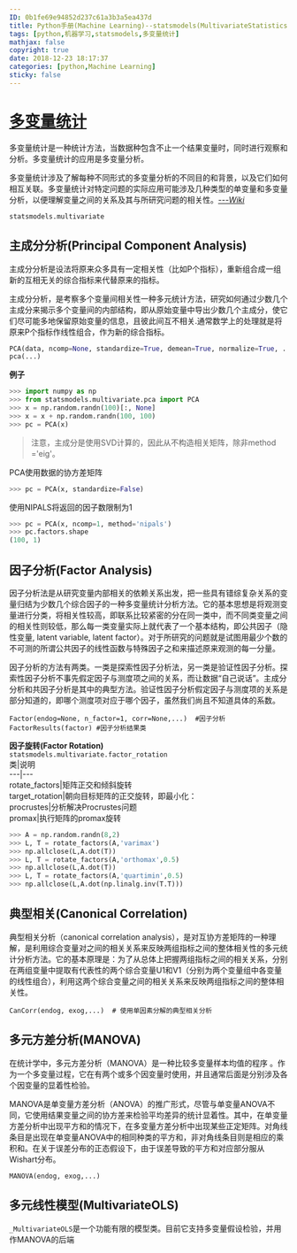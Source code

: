 ```yaml
---
ID: 0b1fe69e94852d237c61a3b3a5ea437d  
title: Python手册(Machine Learning)--statsmodels(MultivariateStatistics)  
tags: [python,机器学习,statsmodels,多变量统计]  
mathjax: false  
copyright: true  
date: 2018-12-23 18:17:37  
categories: [python,Machine Learning]  
sticky: false  
---
```

  
# [多变量统计](https://www.statsmodels.org/stable/multivariate.html)  
  
  
多变量统计是一种统计方法，当数据种包含不止一个结果变量时，同时进行观察和分析。多变量统计的应用是多变量分析。  
  
多变量统计涉及了解每种不同形式的多变量分析的不同目的和背景，以及它们如何相互关联。多变量统计对特定问题的实际应用可能涉及几种类型的单变量和多变量分析，以便理解变量之间的关系及其与所研究问题的相关性。*[---Wiki](https://en.wikipedia.org/wiki/Multivariate_statistics)*  
  
`statsmodels.multivariate`  
  
<!-- more -->  
  
## 主成分分析(Principal Component Analysis)  
  
主成分分析是设法将原来众多具有一定相关性（比如P个指标），重新组合成一组新的互相无关的综合指标来代替原来的指标。  
  
主成分分析，是考察多个变量间相关性一种多元统计方法，研究如何通过少数几个主成分来揭示多个变量间的内部结构，即从原始变量中导出少数几个主成分，使它们尽可能多地保留原始变量的信息，且彼此间互不相关.通常数学上的处理就是将原来P个指标作线性组合，作为新的综合指标。  
  
```python  
PCA(data, ncomp=None, standardize=True, demean=True, normalize=True, ...)  
pca(...)  
```  
  
**例子**  
  
```python  
>>> import numpy as np  
>>> from statsmodels.multivariate.pca import PCA  
>>> x = np.random.randn(100)[:, None]  
>>> x = x + np.random.randn(100, 100)  
>>> pc = PCA(x)  
```  
  
> 注意，主成分是使用SVD计算的，因此从不构造相关矩阵，除非method ='eig'。  
  
PCA使用数据的协方差矩阵  
```python  
>>> pc = PCA(x, standardize=False)  
```  
使用NIPALS将返回的因子数限制为1  
```python  
>>> pc = PCA(x, ncomp=1, method='nipals')  
>>> pc.factors.shape  
(100, 1)  
```  
## 因子分析(Factor Analysis)  
  
因子分析法是从研究变量内部相关的依赖关系出发，把一些具有错综复杂关系的变量归结为少数几个综合因子的一种多变量统计分析方法。它的基本思想是将观测变量进行分类，将相关性较高，即联系比较紧密的分在同一类中，而不同类变量之间的相关性则较低，那么每一类变量实际上就代表了一个基本结构，即公共因子（隐性变量, latent variable, latent factor）。对于所研究的问题就是试图用最少个数的不可测的所谓公共因子的线性函数与特殊因子之和来描述原来观测的每一分量。  
  
因子分析的方法有两类。一类是探索性因子分析法，另一类是验证性因子分析。探索性因子分析不事先假定因子与测度项之间的关系，而让数据“自己说话”。主成分分析和共因子分析是其中的典型方法。验证性因子分析假定因子与测度项的关系是部分知道的，即哪个测度项对应于哪个因子，虽然我们尚且不知道具体的系数。  
  
```  
Factor(endog=None, n_factor=1, corr=None,...)  #因子分析  
FactorResults(factor) #因子分析结果类  
```  
  
**因子旋转(Factor Rotation)**  
`statsmodels.multivariate.factor_rotation`  
类|说明  
---|---  
rotate_factors|矩阵正交和倾斜旋转  
target_rotation|朝向目标矩阵的正交旋转，即最小化：  
procrustes|分析解决Procrustes问题  
promax|执行矩阵的promax旋转  
```python  
>>> A = np.random.randn(8,2)  
>>> L, T = rotate_factors(A,'varimax')  
>>> np.allclose(L,A.dot(T))  
>>> L, T = rotate_factors(A,'orthomax',0.5)  
>>> np.allclose(L,A.dot(T))  
>>> L, T = rotate_factors(A,'quartimin',0.5)  
>>> np.allclose(L,A.dot(np.linalg.inv(T.T)))  
```  
  
## 典型相关(Canonical Correlation)  
典型相关分析（canonical correlation analysis），是对互协方差矩阵的一种理解，是利用综合变量对之间的相关关系来反映两组指标之间的整体相关性的多元统计分析方法。它的基本原理是：为了从总体上把握两组指标之间的相关关系，分别在两组变量中提取有代表性的两个综合变量U1和V1（分别为两个变量组中各变量的线性组合），利用这两个综合变量之间的相关关系来反映两组指标之间的整体相关性。  
  
`CanCorr(endog, exog,...)  # 使用单因素分解的典型相关分析`  
  
## 多元方差分析(MANOVA)  
  
在统计学中，多元方差分析（MANOVA）是一种比较多变量样本均值的程序 。作为一个多变量过程，它在有两个或多个因变量时使用，并且通常后面是分别涉及各个因变量的显着性检验。  
  
MANOVA是单变量方差分析（ANOVA）的推广形式，尽管与单变量ANOVA不同，它使用结果变量之间的协方差来检验平均差异的统计显着性。其中，在单变量方差分析中出现平方和的情况下，在多变量方差分析中出现某些正定矩阵。对角线条目是出现在单变量ANOVA中的相同种类的平方和，非对角线条目则是相应的乘积和。在关于误差分布的正态假设下，由于误差导致的平方和对应部分服从Wishart分布。  
  
`MANOVA(endog, exog,...)`  
  
## 多元线性模型(MultivariateOLS)  
  
`_MultivariateOLS`是一个功能有限的模型类。目前它支持多变量假设检验，并用作MANOVA的后端  
  
  
  
  
  
